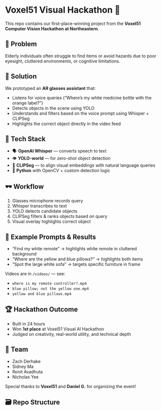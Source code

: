 # Voxel51 Visual Hackathon 🥇

This repo contains our first-place-winning project from the **Voxel51 Computer Vision Hackathon at Northeastern**.

## 🔴 Problem
Elderly individuals often struggle to find items or avoid hazards due to poor eyesight, cluttered environments, or cognitive limitations.

## 🧪 Solution
We prototyped an **AR glasses assistant** that:
- Listens for voice queries (“Where’s my white medicine bottle with the orange label?”)
- Detects objects in the scene using YOLO
- Understands and filters based on the voice prompt using Whisper + CLIPSeg
- Highlights the correct object directly in the video feed

## 🧠 Tech Stack
- 🗣️ **OpenAI Whisper** — converts speech to text
- 👁 **YOLO-world** — for zero-shot object detection
- 🎯 **CLIPSeg** — to align visual embeddings with natural language queries
- 🧱 **Python** with OpenCV + custom detection logic

## 🕶 Workflow
1. Glasses microphone records query
2. Whisper transcribes to text
3. YOLO detects candidate objects
4. CLIPSeg filters & ranks objects based on query
5. Visual overlay highlights correct object

## 🎥 Example Prompts & Results
- “Find my white remote” → highlights white remote in cluttered background  
- “Where are the yellow and blue pillows?” → highlights both items  
- “Spot the large white sofa” → targets specific furniture in frame

Videos are in `/videos/` — see:  
- `where is my remote controller?.mp4`  
- `blue pillow; not the yellow one.mp4`  
- `yellow and blue pillows.mp4`

## 🏆 Hackathon Outcome
- Built in 24 hours  
- Won **1st place** at Voxel51 Visual AI Hackathon  
- Judged on creativity, real-world utility, and technical depth

## 👥 Team
- Zach Derhake  
- Sidney Ma  
- Ronit Avadhuta  
- Nicholas Yee

Special thanks to **Voxel51** and **Daniel G.** for organizing the event!

## 🗃️ Repo Structure
